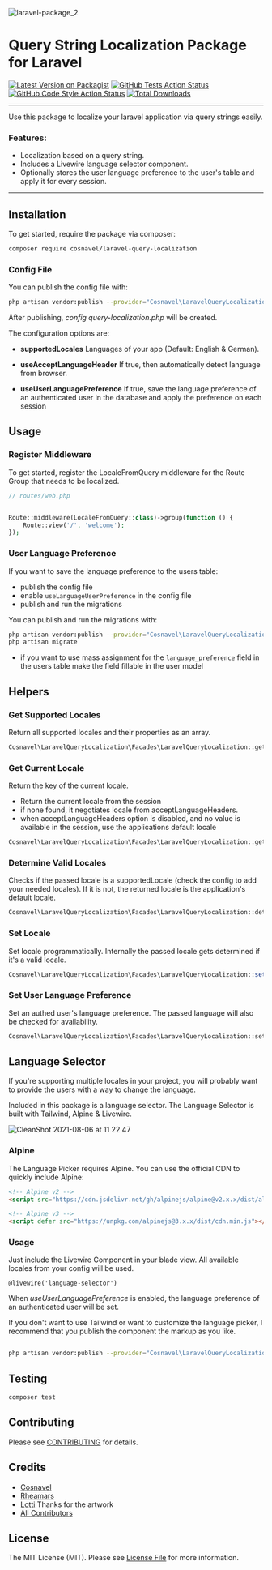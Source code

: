 ![laravel-package_2](https://user-images.githubusercontent.com/42392570/128426801-fe9ad4cc-1063-4fb3-9e0e-62a5e9dfaaf2.png)
# Query String Localization Package for Laravel

[![Latest Version on Packagist](https://img.shields.io/packagist/v/cosnavel/laravel-query-localization.svg?style=flat-square)](https://packagist.org/packages/cosnavel/laravel-query-localization)
[![GitHub Tests Action Status](https://img.shields.io/github/workflow/status/cosnavel/laravel-query-localization/run-tests?label=tests)](https://github.com/cosnavel/laravel-query-localization/actions?query=workflow%3Arun-tests+branch%3Amain)
[![GitHub Code Style Action Status](https://img.shields.io/github/workflow/status/cosnavel/laravel-query-localization/Check%20&%20fix%20styling?label=code%20style)](https://github.com/cosnavel/laravel-query-localization/actions?query=workflow%3A"Check+%26+fix+styling"+branch%3Amain)
[![Total Downloads](https://img.shields.io/packagist/dt/cosnavel/laravel-query-localization.svg?style=flat-square)](https://packagist.org/packages/cosnavel/laravel-query-localization)

---

Use this package to localize your laravel application via query strings easily.

### Features:

- Localization based on a query string.
- Includes a Livewire language selector component.
- Optionally stores the user language preference to the user's table and apply it for every session.


---

## Installation

To get started, require the package via composer:

```bash
composer require cosnavel/laravel-query-localization
```


### Config File

You can publish the config file with:
```bash
php artisan vendor:publish --provider="Cosnavel\LaravelQueryLocalization\LaravelQueryLocalizationServiceProvider" --tag="laravel-query-localization-config"
```

After publishing, *config query-localization.php* will be created.

The configuration options are:

- **supportedLocales** Languages of your app (Default: English & German).

- **useAcceptLanguageHeader** If true, then automatically detect language from browser.


- **useUserLanguagePreference** If true, save the language preference of an authenticated user in the database and apply the preference on each session

## Usage

### Register Middleware

To get started, register the LocaleFromQuery middleware for the Route Group that needs to be localized.

```php
// routes/web.php


Route::middleware(LocaleFromQuery::class)->group(function () {
    Route::view('/', 'welcome');
});
```


### User Language Preference


If you want to save the language preference to the users table:

- publish the config file
- enable ```useLanguageUserPreference``` in the config file
- publish and run the migrations

You can publish and run the migrations with:

```bash
php artisan vendor:publish --provider="Cosnavel\LaravelQueryLocalization\LaravelQueryLocalizationServiceProvider" --tag="laravel-query-localization-migrations"
php artisan migrate
```

- if you want to use mass assignment for the ```language_preference``` field in the users table make the field fillable in the user model



## Helpers

### Get Supported Locales

Return all supported locales and their properties as an array.

```php
Cosnavel\LaravelQueryLocalization\Facades\LaravelQueryLocalization::getSupportedLocales();
```

### Get Current Locale

Return the key of the current locale.
- Return the current locale from the session
- if none found, it negotiates locale from acceptLanguageHeaders.
- when acceptLanguageHeaders option is disabled, and no value is available in the session, use the applications default locale

```php
Cosnavel\LaravelQueryLocalization\Facades\LaravelQueryLocalization::getCurrentLocale();
```

### Determine Valid Locales

Checks if the passed locale is a supportedLocale (check the config to add your needed locales). If it is not, the returned locale is the application's default locale.

```php
Cosnavel\LaravelQueryLocalization\Facades\LaravelQueryLocalization::determineValidLanguage('en');
```

### Set Locale

Set locale programmatically. Internally the passed locale gets determined if it's a valid locale.

```php
Cosnavel\LaravelQueryLocalization\Facades\LaravelQueryLocalization::setLocale('en');
```
### Set User Language Preference

Set an authed user's language preference. The passed language will also be checked for availability.

```php
Cosnavel\LaravelQueryLocalization\Facades\LaravelQueryLocalization::setUserLanguagePreference('en');
```



## Language Selector

If you're supporting multiple locales in your project, you will probably want to provide the users with a way to change the language.

Included in this package is a language selector. The Language Selector is built with Tailwind, Alpine & Livewire.


![CleanShot 2021-08-06 at 11 22 47](https://user-images.githubusercontent.com/42392570/128573116-049cafde-1c95-4ab1-bb2b-e6c40e801e8a.gif)


### Alpine
The Language Picker requires Alpine. You can use the official CDN to quickly include Alpine:

```html
<!-- Alpine v2 -->
<script src="https://cdn.jsdelivr.net/gh/alpinejs/alpine@v2.x.x/dist/alpine.min.js" defer></script>

<!-- Alpine v3 -->
<script defer src="https://unpkg.com/alpinejs@3.x.x/dist/cdn.min.js"></script>

```

### Usage

Just include the Livewire Component in your blade view. All available locales from your config will be used.

 ```blade
 @livewire('language-selector')
 ```
 When *useUserLanguagePreference* is enabled, the language preference of an authenticated user will be set.


If you don't want to use Tailwind or want to customize the language picker, I recommend that you publish the component the markup as you like.

```bash

php artisan vendor:publish --provider="Cosnavel\LaravelQueryLocalization\LaravelQueryLocalizationServiceProvider" --tag="laravel-query-localization-views"

```


## Testing

```bash
composer test
```


## Contributing

Please see [CONTRIBUTING](.github/CONTRIBUTING.md) for details.

## Credits

- [Cosnavel](https://github.com/Cosnavel)
- [Rheamars](https://github.com/Rheamars)
- [Lotti](https://twitter.com/CharlotteZaspel) Thanks for the artwork
- [All Contributors](../../contributors)

## License

The MIT License (MIT). Please see [License File](LICENSE.md) for more information.
